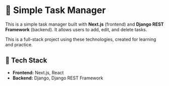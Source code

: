 
# 📝 Simple Task Manager

This is a simple task manager built with **Next.js** (frontend) and **Django REST Framework** (backend). It allows users to add, edit, and delete tasks.

This is a full-stack project using these technologies, created for learning and practice.

## 🚀 Tech Stack

- **Frontend:** Next.js, React
- **Backend:** Django, Django REST Framework
